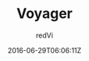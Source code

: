 ---
title: "Voyager"
github: https://github.com/redVi/voyager
demo: http://redvi.github.io/voyager/
author: redVi

ssg:
  - Jekyll
cms:
  - No Cms
date: 2016-06-29T06:06:11Z
github_branch: master
description: "Just another jekyll theme."
stale: false
---